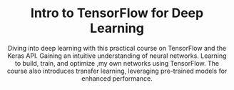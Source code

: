 <div align=center>
<h1>Intro to TensorFlow for Deep Learning</h1> 

Diving into deep learning with this practical course on TensorFlow and the Keras API. Gaining an intuitive understanding of neural networks. Learning to build, train, and optimize ,my own networks using TensorFlow. The course also introduces transfer learning, leveraging pre-trained models for enhanced performance. 
</div>